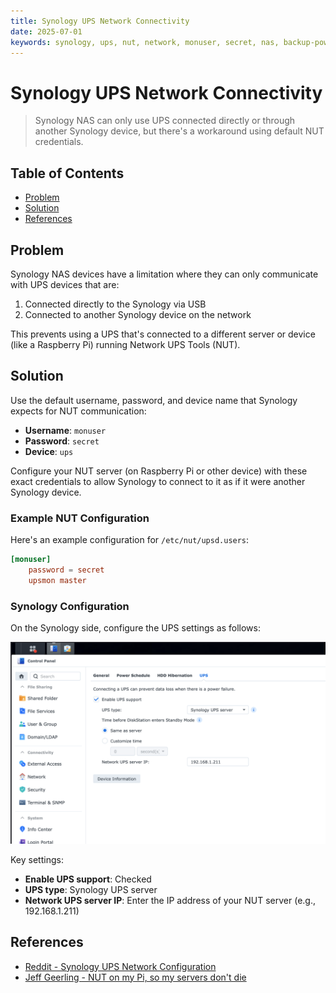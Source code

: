 ```yaml
---
title: Synology UPS Network Connectivity
date: 2025-07-01
keywords: synology, ups, nut, network, monuser, secret, nas, backup-power
---
```


# Synology UPS Network Connectivity

> Synology NAS can only use UPS connected directly or through another Synology device, but there's a workaround using default NUT credentials.

## Table of Contents
- [Problem](#problem)
- [Solution](#solution)
- [References](#references)

## Problem

Synology NAS devices have a limitation where they can only communicate with UPS devices that are:
1. Connected directly to the Synology via USB
2. Connected to another Synology device on the network

This prevents using a UPS that's connected to a different server or device (like a Raspberry Pi) running Network UPS Tools (NUT).

## Solution

Use the default username, password, and device name that Synology expects for NUT communication:

- **Username**: `monuser`
- **Password**: `secret`
- **Device**: `ups`

Configure your NUT server (on Raspberry Pi or other device) with these exact credentials to allow Synology to connect to it as if it were another Synology device.

### Example NUT Configuration

Here's an example configuration for `/etc/nut/upsd.users`:

```conf
[monuser]
    password = secret
    upsmon master
```

### Synology Configuration

On the Synology side, configure the UPS settings as follows:

![Synology UPS Configuration](assets/synology-ups-config-screenshot.png)

Key settings:
- **Enable UPS support**: Checked
- **UPS type**: Synology UPS server
- **Network UPS server IP**: Enter the IP address of your NUT server (e.g., 192.168.1.211)

## References

- [Reddit - Synology UPS Network Configuration](https://www.reddit.com/r/synology/comments/12i7j3b/comment/jjfeb1f/)
- [Jeff Geerling - NUT on my Pi, so my servers don't die](https://www.jeffgeerling.com/blog/2025/nut-on-my-pi-so-my-servers-dont-die)